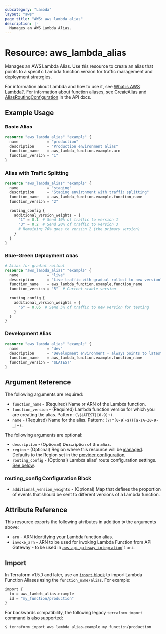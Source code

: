 ```yaml
---
subcategory: "Lambda"
layout: "aws"
page_title: "AWS: aws_lambda_alias"
description: |-
  Manages an AWS Lambda Alias.
---
```


# Resource: aws_lambda_alias

Manages an AWS Lambda Alias. Use this resource to create an alias that points to a specific Lambda function version for traffic management and deployment strategies.

For information about Lambda and how to use it, see [What is AWS Lambda?](http://docs.aws.amazon.com/lambda/latest/dg/welcome.html). For information about function aliases, see [CreateAlias](http://docs.aws.amazon.com/lambda/latest/dg/API_CreateAlias.html) and [AliasRoutingConfiguration](https://docs.aws.amazon.com/lambda/latest/dg/API_AliasRoutingConfiguration.html) in the API docs.

## Example Usage

### Basic Alias

```terraform
resource "aws_lambda_alias" "example" {
  name             = "production"
  description      = "Production environment alias"
  function_name    = aws_lambda_function.example.arn
  function_version = "1"
}
```

### Alias with Traffic Splitting

```terraform
resource "aws_lambda_alias" "example" {
  name             = "staging"
  description      = "Staging environment with traffic splitting"
  function_name    = aws_lambda_function.example.function_name
  function_version = "2"

  routing_config {
    additional_version_weights = {
      "1" = 0.1  # Send 10% of traffic to version 1
      "3" = 0.2  # Send 20% of traffic to version 3
      # Remaining 70% goes to version 2 (the primary version)
    }
  }
}
```

### Blue-Green Deployment Alias

```terraform
# Alias for gradual rollout
resource "aws_lambda_alias" "example" {
  name             = "live"
  description      = "Live traffic with gradual rollout to new version"
  function_name    = aws_lambda_function.example.function_name
  function_version = "5"  # Current stable version

  routing_config {
    additional_version_weights = {
      "6" = 0.05  # Send 5% of traffic to new version for testing
    }
  }
}
```

### Development Alias

```terraform
resource "aws_lambda_alias" "example" {
  name             = "dev"
  description      = "Development environment - always points to latest"
  function_name    = aws_lambda_function.example.function_name
  function_version = "$LATEST"
}
```

## Argument Reference

The following arguments are required:

* `function_name` - (Required) Name or ARN of the Lambda function.
* `function_version` - (Required) Lambda function version for which you are creating the alias. Pattern: `(\$LATEST|[0-9]+)`.
* `name` - (Required) Name for the alias. Pattern: `(?!^[0-9]+$)([a-zA-Z0-9-_]+)`.

The following arguments are optional:

* `description` - (Optional) Description of the alias.
* `region` - (Optional) Region where this resource will be [managed](https://docs.aws.amazon.com/general/latest/gr/rande.html#regional-endpoints). Defaults to the Region set in the [provider configuration](https://registry.terraform.io/providers/hashicorp/aws/latest/docs#aws-configuration-reference).
* `routing_config` - (Optional) Lambda alias' route configuration settings. [See below](#routing_config-configuration-block).

### routing_config Configuration Block

* `additional_version_weights` - (Optional) Map that defines the proportion of events that should be sent to different versions of a Lambda function.

## Attribute Reference

This resource exports the following attributes in addition to the arguments above:

* `arn` - ARN identifying your Lambda function alias.
* `invoke_arn` - ARN to be used for invoking Lambda Function from API Gateway - to be used in [`aws_api_gateway_integration`](https://registry.terraform.io/providers/hashicorp/aws/latest/docs/resources/api_gateway_integration)'s `uri`.

## Import

In Terraform v1.5.0 and later, use an [`import` block](https://developer.hashicorp.com/terraform/language/import) to import Lambda Function Aliases using the `function_name/alias`. For example:

```terraform
import {
  to = aws_lambda_alias.example
  id = "my_function/production"
}
```

For backwards compatibility, the following legacy `terraform import` command is also supported:

```console
$ terraform import aws_lambda_alias.example my_function/production
```
